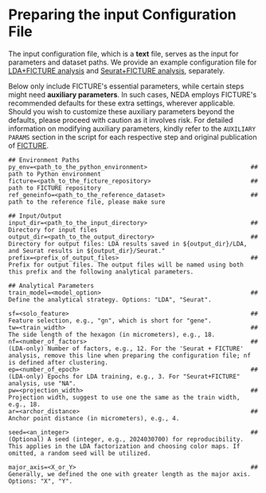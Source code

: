 # Preparing the input Configuration File

The input configuration file, which is a **text** file, serves as the input for parameters and dataset paths. We provide an example configuration file for [LDA+FICTURE analysis](https://github.com/seqscope/NovaScope-exemplary-downstream-analysis/blob/main/input_data_and_params/input_data_and_params_lda.txt) and [Seurat+FICTURE analysis](https://github.com/seqscope/NovaScope-exemplary-downstream-analysis/blob/main/input_data_and_params/input_data_and_params_seurat.txt), separately. 

Below only include FICTURE's essential parameters, while certain steps might need **auxiliary parameters**. In such cases, NEDA employs FICTURE's recommended defaults for these extra settings, wherever applicable. Should you wish to customize these auxiliary parameters beyond the defaults, please proceed with caution as it involves risk. For detailed information on modifying auxiliary parameters, kindly refer to the `AUXILIARY PARAMS` section in the script for each respective step and original publication of [FICTURE](https://github.com/seqscope/ficture/tree/protocol).

```
## Environment Paths
py_env=<path_to_the_python_environment>                             ## path to Python environment 
ficture=<path_to_the_ficture_repository>        				    ## path to FICTURE repository
ref_geneinfo=<path_to_the_reference_dataset>                        ## path to the reference file, please make sure

## Input/Output 
input_dir=<path_to_the_input_directory>                             ## Directory for input files
output_dir=<path_to_the_output_directory>                           ## Directory for output files: LDA results saved in ${output_dir}/LDA, and Seurat results in ${output_dir}/Seurat."
prefix=<prefix_of_output_files>                                     ## Prefix for output files. The output files will be named using both this prefix and the following analytical parameters.

## Analytical Parameters
train_model=<model_option>                                          ## Define the analytical strategy. Options: "LDA", "Seurat".

sf=<solo_feature>                                                   ## Feature selection, e.g., "gn", which is short for "gene".
tw=<train_width>                                                    ## The side length of the hexagon (in micrometers), e.g., 18.
nf=<number_of_factors>                                              ## (LDA-only) Number of factors, e.g., 12. For the 'Seurat + FICTURE' analysis, remove this line when preparing the configuration file; nf is defined after clustering.
ep=<number_of_epoch>                                                ## (LDA-only) Epochs for LDA training, e.g., 3. For "Seurat+FICTURE" analysis, use "NA".
pw=<projection_width>                                               ## Projection width, suggest to use one the same as the train width, e.g., 18.
ar=<archor_distance>                                                ## Anchor point distance (in micrometers), e.g., 4.

seed=<an_integer>                                                   ## (Optional) A seed (integer, e.g., 2024030700) for reproducibility. This applies in the LDA factorization and choosing color maps. If omitted, a random seed will be utilized.

major_axis=<X_or_Y>                                                 ## Generally, we defined the one with greater length as the major axis. Options: "X", "Y".
```


